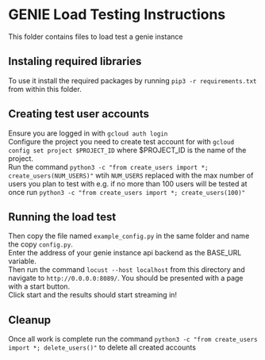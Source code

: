 # GENIE Load Testing Instructions
This folder contains files to load test a genie instance
## Instaling required libraries
To use it install the required packages by running `pip3 -r requirements.txt` from within this folder. 
## Creating test user accounts
Ensure you are logged in with `gcloud auth login`  
Configure the project you need to create test account for with `gcloud config set project $PROJECT_ID` where $PROJECT_ID is the name of the project.  
Run the command `python3 -c "from create_users import *; create_users(NUM_USERS)"` wtih  `NUM_USERS` replaced with the max 
number of users you plan to test with e.g. if no more than 100 users will be tested at once run `python3 -c "from create_users import *; create_users(100)"`
## Running the load test
Then copy the file named `example_config.py` in the same folder and name the copy `config.py`.  
Enter the address of your genie instance api backend as the BASE_URL variable.  
Then run the command `locust --host localhost` from this directory and navigate to `http://0.0.0.0:8089/`.
You should be presented with a page with a start button.  
Click start and the results should start streaming in!

## Cleanup
Once all work is complete run the command `python3 -c "from create_users import *; delete_users()"` 
to delete all created accounts